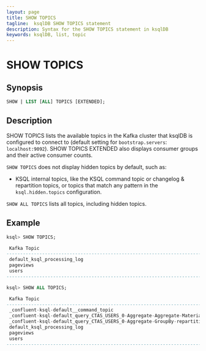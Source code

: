 ```yaml
---
layout: page
title: SHOW TOPICS
tagline:  ksqlDB SHOW TOPICS statement
description: Syntax for the SHOW TOPICS statement in ksqlDB
keywords: ksqlDB, list, topic
---
```


SHOW TOPICS
===========

Synopsis
--------

```sql
SHOW | LIST [ALL] TOPICS [EXTENDED];
```

Description
-----------

SHOW TOPICS lists the available topics in the Kafka cluster that ksqlDB is
configured to connect to (default setting for `bootstrap.servers`:
`localhost:9092`). SHOW TOPICS EXTENDED also displays consumer groups
and their active consumer counts.

`SHOW TOPICS` does not display hidden topics by default, such as:
* KSQL internal topics, like the KSQL command topic or changelog & repartition topics, or
  topics that match any pattern in the `ksql.hidden.topics` configuration.

`SHOW ALL TOPICS` lists all topics, including hidden topics.

Example
-------

```sql
ksql> SHOW TOPICS;

 Kafka Topic                                                                           | Partitions | Replicas
---------------------------------------------------------------------------------------------------------------
 default_ksql_processing_log                                                           | 1          | 1
 pageviews                                                                             | 1          | 1
 users                                                                                 | 1          | 1
---------------------------------------------------------------------------------------------------------------
```


```sql
ksql> SHOW ALL TOPICS;

 Kafka Topic                                                                           | Partitions | Replicas
--------------------------------------------------------------------------------------------------------------
 _confluent-ksql-default__command_topic                                                | 1          | 1
 _confluent-ksql-default_query_CTAS_USERS_0-Aggregate-Aggregate-Materialize-changelog  | 1          | 1
 _confluent-ksql-default_query_CTAS_USERS_0-Aggregate-GroupBy-repartition              | 1          | 1
 default_ksql_processing_log                                                           | 1          | 1
 pageviews                                                                             | 1          | 1
 users                                                                                 | 1          | 1
--------------------------------------------------------------------------------------------------------------
```
